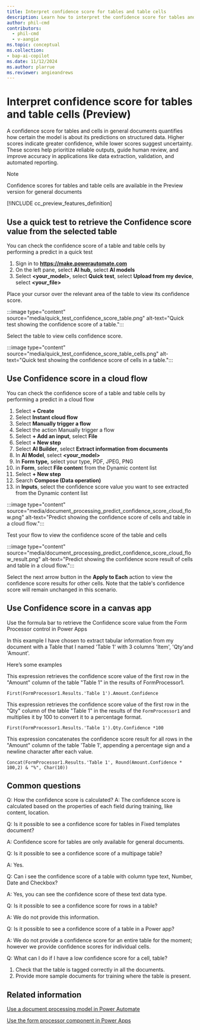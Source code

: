```yaml
---
title: Interpret confidence score for tables and table cells
description: Learn how to interpret the confidence score for tables and table cells.
author: phil-cmd
contributors:
  - phil-cmd
  - v-aangie
ms.topic: conceptual
ms.collection: 
- bap-ai-copilot
ms.date: 11/12/2024
ms.author: plarrue
ms.reviewer: angieandrews
---
```


# Interpret confidence score for tables and table cells (Preview)

A confidence score for tables and cells in general documents quantifies how certain the model is about its predictions on structured data. Higher scores indicate greater confidence, while lower scores suggest uncertainty. These scores help prioritize reliable outputs, guide human review, and improve accuracy in applications like data extraction, validation, and automated reporting.

> [!NOTE]
> Confidence scores for tables and table cells are available in the Preview version for general documents

[!INCLUDE cc_preview_features_definition]

<!--Please let me know if this is copilot/AI, preview or GA.-->

## Use a quick test to retrieve the Confidence score value from the selected table

You can check the confidence score of a table and table cells by performing a predict in a quick test

1.	Sign in to **https://make.powerautomate.com**
2.	On the left pane, select **AI hub,** select **AI models**
3.	Select **<your_model>**, select **Quick test**, select **Upload from my device**, select **<your_file>**

Place your cursor over the relevant area of the table to view its confidence score.

:::image type="content" source="media/quick_test_confidence_score_table.png" alt-text="Quick test showing the confidence score of a table.":::

Select the table to view cells confidence score.

:::image type="content" source="media/quick_test_confidence_score_table_cells.png" alt-text="Quick test showing the confidence score of cells in a table.":::

## Use Confidence score in a cloud flow

You can check the confidence score of a table and table cells by performing a predict in a cloud flow

1.	Select **+ Create**
2.	Select **Instant cloud flow**
3.	Select **Manually trigger a flow**
4.	Select the action Manually trigger a flow
5.	Select **+ Add an input**, select **File**
6.	Select **+ New step**
7.	Select **AI Builder**, select **Extract information from documents**
8.	In **AI Model**, select **<your_model>**
9.	In **Form type,** select your type, PDF, JPEG, PNG
10.	in **Form**, select **File conten**t from the Dynamic content list
11.	Select **+ New step**
12.	Search **Compose (Data operation)**
13.	in **Inputs**, select the confidence score value you want to see extracted from the Dynamic content list

:::image type="content" source="media/document_processing_predict_confidence_score_cloud_flow.png" alt-text="Predict showing the confidence score of cells and table in a cloud flow.":::

Test your flow to view the confidence score of the table and cells

:::image type="content" source="media/document_processing_predict_confidence_score_cloud_flow_result.png" alt-text="Predict showing the confidence score result of cells and table in a cloud flow.":::

Select the next arrow button in the **Apply to Each** action to view the confidence score results for other cells. Note that the table's confidence score will remain unchanged in this scenario.



## Use Confidence score in a canvas app

Use the formula bar to retrieve the Confidence score value from the Form Processor control in Power Apps

In this example I have chosen to extract tabular information from my document with a Table that I named 'Table 1' with 3 columns 'Item', 'Qty'and 'Amount'.

Here’s some examples

This expression retrieves the confidence score value of the first row in the "Amount" column of the table "Table 1" in the results of FormProcessor1.

```power-fx
First(FormProcessor1.Results.'Table 1').Amount.Confidence
```

This expression retrieves the confidence score value of the first row in the "Qty" column of the table "Table 1" in the results of the `FormProcessor1` and multiplies it by 100 to convert it to a percentage format.

```power-fx
First(FormProcessor1.Results.'Table 1').Qty.Confidence *100
```

This expression concatenates the confidence score result for all rows in the "Amount" column of the table 'Table 1', appending a percentage sign and a newline character after each value.

```power-fx
Concat(FormProcessor1.Results.'Table 1', Round(Amount.Confidence * 100,2) & "%", Char(10))
```

## Common questions

Q: How the confidence score is calculated?
A: The confidence score is calculated based on the properties of each field during training, like content, location.

Q: Is it possible to see a confidence score for tables in Fixed templates document?

A: Confidence score for tables are only available for general documents.

Q: Is it possible to see a confidence score of a multipage table?

A: Yes.

Q: Can i see the confidence score of a table with column type text, Number, Date and Checkbox?

A: Yes, you can see the confidence score of these text data type.

Q: Is it possible to see a confidence score for rows in a table?

A: We do not provide this information.

Q: Is it possible to see a confidence score of a table in a Power app?

A: We do not provide a confidence score for an entire table for the moment; however we provide confidence scores for individual cells.

Q: What can I do if I have a low confidence score for a cell, table?

1.	Check that the table is tagged correctly in all the documents.
2.	Provide more sample documents for training where the table is present.


## Related information

[Use a document processing model in Power Automate](form-processing-model-in-flow.md)

[Use the form processor component in Power Apps](form-processor-component-in-powerapps.md)

